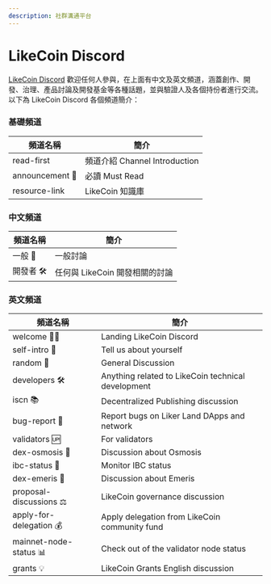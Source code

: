 ```yaml
---
description: 社群溝通平台
---
```


# LikeCoin Discord

[LikeCoin Discord](http://discord.gg/likecoin) 歡迎任何人參與，在上面有中文及英文頻道，涵蓋創作、開發、治理、產品討論及開發基金等各種話題，並與驗證人及各個持份者進行交流。以下為 LikeCoin Discord 各個頻道簡介：

### 基礎頻道

| **頻道名稱**        | **簡介**                    |
| --------------- | ------------------------- |
| read-first      | 頻道介紹 Channel Introduction |
| announcement 📣 | 必讀 Must Read              |
| resource-link   | LikeCoin 知識庫              |

### 中文頻道

| **頻道名稱** | **簡介**               |
| -------- | -------------------- |
| 一般 👥    | 一般討論                 |
| 開發者 🛠   | 任何與 LikeCoin 開發相關的討論 |

### 英文頻道

| **頻道名稱**                | 簡介                                                 |
| ----------------------- | -------------------------------------------------- |
| welcome 👋🏼            | Landing LikeCoin Discord                           |
| self-intro 🙋           | Tell us about yourself                             |
| random 👥               | General Discussion                                 |
| developers 🛠           | Anything related to LikeCoin technical development |
| iscn 📚                 | Decentralized Publishing discussion                |
| bug-report 🐛           | Report bugs on Liker Land DApps and network        |
| validators 🆙           | For validators                                     |
| dex-osmosis 🧪          | Discussion about Osmosis                           |
| ibc-status 🤖           | Monitor IBC status                                 |
| dex-emeris 🔮           | Discussion about Emeris                            |
| proposal-discussions ⚖  | LikeCoin governance discussion                     |
| apply-for-delegation 💰 | Apply delegation from LikeCoin community fund      |
| mainnet-node-status 📊  | Check out of the validator node status             |
| grants 💡               | LikeCoin Grants English discussion                 |
